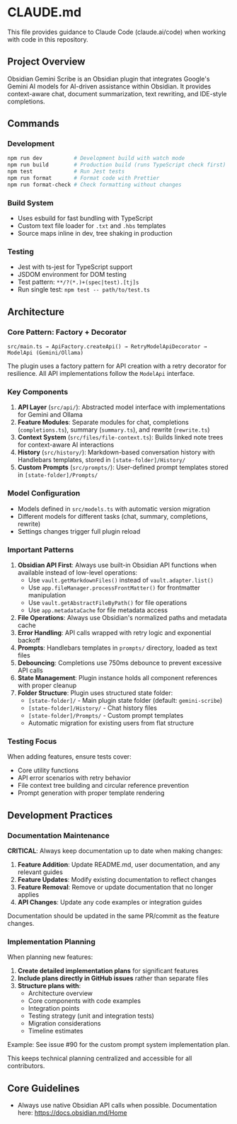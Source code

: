 # CLAUDE.md

This file provides guidance to Claude Code (claude.ai/code) when working with code in this repository.

## Project Overview

Obsidian Gemini Scribe is an Obsidian plugin that integrates Google's Gemini AI models for AI-driven assistance within Obsidian. It provides context-aware chat, document summarization, text rewriting, and IDE-style completions.

## Commands

### Development

```bash
npm run dev          # Development build with watch mode
npm run build        # Production build (runs TypeScript check first)
npm test             # Run Jest tests
npm run format       # Format code with Prettier
npm run format-check # Check formatting without changes
```

### Build System

- Uses esbuild for fast bundling with TypeScript
- Custom text file loader for `.txt` and `.hbs` templates
- Source maps inline in dev, tree shaking in production

### Testing

- Jest with ts-jest for TypeScript support
- JSDOM environment for DOM testing
- Test pattern: `**/?(*.)+(spec|test).[tj]s`
- Run single test: `npm test -- path/to/test.ts`

## Architecture

### Core Pattern: Factory + Decorator

```
src/main.ts → ApiFactory.createApi() → RetryModelApiDecorator → ModelApi (Gemini/Ollama)
```

The plugin uses a factory pattern for API creation with a retry decorator for resilience. All API implementations follow the `ModelApi` interface.

### Key Components

1. **API Layer** (`src/api/`): Abstracted model interface with implementations for Gemini and Ollama
2. **Feature Modules**: Separate modules for chat, completions (`completions.ts`), summary (`summary.ts`), and rewrite (`rewrite.ts`)
3. **Context System** (`src/files/file-context.ts`): Builds linked note trees for context-aware AI interactions
4. **History** (`src/history/`): Markdown-based conversation history with Handlebars templates, stored in `[state-folder]/History/`
5. **Custom Prompts** (`src/prompts/`): User-defined prompt templates stored in `[state-folder]/Prompts/`

### Model Configuration

- Models defined in `src/models.ts` with automatic version migration
- Different models for different tasks (chat, summary, completions, rewrite)
- Settings changes trigger full plugin reload

### Important Patterns

1. **Obsidian API First**: Always use built-in Obsidian API functions when available instead of low-level operations:
   - Use `vault.getMarkdownFiles()` instead of `vault.adapter.list()`
   - Use `app.fileManager.processFrontMatter()` for frontmatter manipulation
   - Use `vault.getAbstractFileByPath()` for file operations
   - Use `app.metadataCache` for file metadata access
2. **File Operations**: Always use Obsidian's normalized paths and metadata cache
3. **Error Handling**: API calls wrapped with retry logic and exponential backoff
4. **Prompts**: Handlebars templates in `prompts/` directory, loaded as text files
5. **Debouncing**: Completions use 750ms debounce to prevent excessive API calls
6. **State Management**: Plugin instance holds all component references with proper cleanup
7. **Folder Structure**: Plugin uses structured state folder:
   - `[state-folder]/` - Main plugin state folder (default: `gemini-scribe`)
   - `[state-folder]/History/` - Chat history files
   - `[state-folder]/Prompts/` - Custom prompt templates
   - Automatic migration for existing users from flat structure

### Testing Focus

When adding features, ensure tests cover:

- Core utility functions
- API error scenarios with retry behavior
- File context tree building and circular reference prevention
- Prompt generation with proper template rendering

## Development Practices

### Documentation Maintenance

**CRITICAL**: Always keep documentation up to date when making changes:

1. **Feature Addition**: Update README.md, user documentation, and any relevant guides
2. **Feature Updates**: Modify existing documentation to reflect changes
3. **Feature Removal**: Remove or update documentation that no longer applies
4. **API Changes**: Update any code examples or integration guides

Documentation should be updated in the same PR/commit as the feature changes.

### Implementation Planning

When planning new features:

1. **Create detailed implementation plans** for significant features
2. **Include plans directly in GitHub issues** rather than separate files
3. **Structure plans with**:
   - Architecture overview
   - Core components with code examples
   - Integration points
   - Testing strategy (unit and integration tests)
   - Migration considerations
   - Timeline estimates

Example: See issue #90 for the custom prompt system implementation plan.

This keeps technical planning centralized and accessible for all contributors.

## Core Guidelines

- Always use native Obsidian API calls when possible. Documentation here: https://docs.obsidian.md/Home